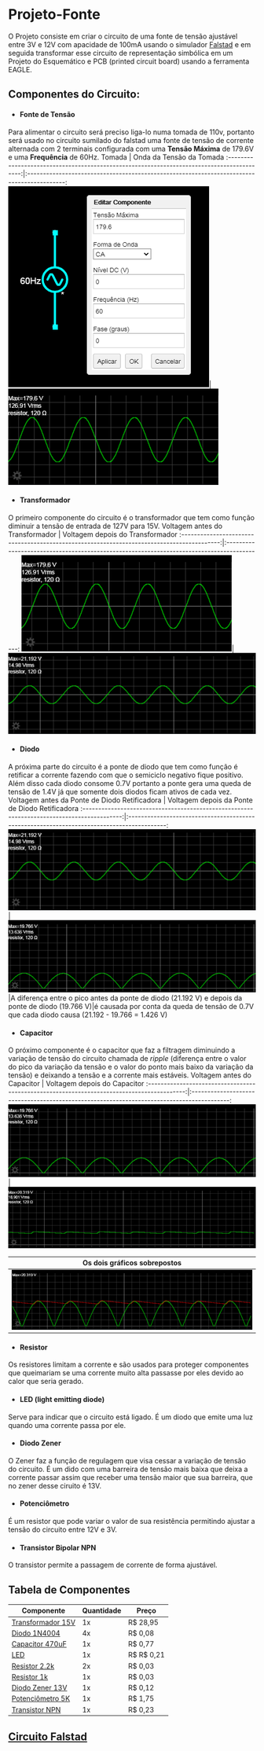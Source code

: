 # Projeto-Fonte
O Projeto consiste em criar o circuito de uma fonte de tensão ajustável entre 3V e 12V com apacidade de 100mA usando o simulador [Falstad](https://www.falstad.com/circuit/) e em seguida transformar esse circuito de representação simbólica em um Projeto do Esquemático e PCB (printed circuit board) usando a ferramenta EAGLE.

## Componentes do Circuito:
+ #### Fonte de Tensão
Para alimentar o circuito será preciso liga-lo numa tomada de 110v, portanto será usado  no circuito sumilado do falstad uma fonte de tensão de corrente alternada com 2 terminais configurada com uma **Tensão Máxima** de 179.6V e uma **Frequência** de 60Hz.
Tomada                                                                                      | Onda da Tensão da Tomada
:------------------------------------------------------------------------------------------:|:------------------------------------------------------------------------------------------:
![](https://github.com/filipebalsani/Projeto-Fonte/blob/main/1_Fonte_de_Tensao.png "Tomada")|![](https://github.com/filipebalsani/Projeto-Fonte/blob/main/Onda_1.png "Gráfico da Voltagem")
+ #### Transformador
O primeiro componente do circuito é o transformador que tem como função diminuir a tensão de entrada de 127V para 15V.
Voltagem antes do Transformador                                                             | Voltagem depois do Transformador
:------------------------------------------------------------------------------------------:|:------------------------------------------------------------------------------------------:
![](https://github.com/filipebalsani/Projeto-Fonte/blob/main/Onda_1.png "Gráfico da Voltagem")|![](https://github.com/filipebalsani/Projeto-Fonte/blob/main/Onda_2.png "Gráfico da Voltagem")
+ #### Diodo
A próxima parte do circuito é a ponte de diodo que tem como função é retificar a corrente fazendo com que o semiciclo negativo fique positivo. Além disso cada diodo consome 0.7V portanto a ponte gera uma queda de tensão de 1.4V já que somente dois diodos ficam ativos de cada vez.
Voltagem antes da Ponte de Diodo Retificadora                                               | Voltagem depois da Ponte de Diodo Retificadora
:------------------------------------------------------------------------------------------:|:------------------------------------------------------------------------------------------:
![](https://github.com/filipebalsani/Projeto-Fonte/blob/main/Onda_2.png "Gráfico da Voltagem")|![](https://github.com/filipebalsani/Projeto-Fonte/blob/main/Onda_3.png "Gráfico da Voltagem")
|A diferença entre o pico antes da ponte de diodo (21.192 V) e depois da ponte de diodo (19.766 V)|é causada por conta da queda de tensão de 0.7V que cada diodo causa (21.192 - 19.766 = 1.426 V)
+ #### Capacitor
O próximo componente é o capacitor que faz a filtragem diminuindo a variação de tensão do circuito chamada de _ripple_ (diferença entre o valor do pico da variação da tensão e o valor do ponto mais baixo da variação da tensão) e deixando a tensão e a corrente mais estáveis.
Voltagem antes do Capacitor                                                                 | Voltagem depois do Capacitor
:------------------------------------------------------------------------------------------:|:------------------------------------------------------------------------------------------:
![](https://github.com/filipebalsani/Projeto-Fonte/blob/main/Onda_3.png "Gráfico da Voltagem")|![](https://github.com/filipebalsani/Projeto-Fonte/blob/main/Onda_4.png "Gráfico da Voltagem")

|Os dois gráficos sobrepostos                                                                  |
|:--------------------------------------------------------------------------------------------:|
|![](https://github.com/filipebalsani/Projeto-Fonte/blob/main/Onda_5.png "Gráfico da Voltagem")|
+ #### Resistor
Os resistores limitam a corrente e são usados para proteger componentes que queimariam se uma corrente muito alta passasse por eles devido ao calor que seria gerado.
+ #### LED (light emitting diode)
Serve para indicar que o circuito está ligado. É um diodo que emite uma luz quando uma corrente passa por ele.
+ #### Diodo Zener
O Zener faz a função de regulagem que visa cessar a variação de tensão do circuito. É um dido com uma barreira de tensão mais baixa que deixa a corrente passar assim que receber uma tensão maior que sua barreira, que no zener desse ciruito é 13V.
+ #### Potenciômetro
É um resistor que pode variar o valor de sua resistência permitindo ajustar a tensão do circuito entre 12V e 3V.
+ #### Transistor Bipolar NPN
O transistor permite a passagem de corrente de forma ajustável.
## Tabela de Componentes
Componente|Quantidade|Preço
---|---|---
[Transformador 15V](https://proesi.com.br/transformador-entrada-110-220v-saida-7-5-7-5-200ma.html)|1x|R$ 28,95
[Diodo 1N4004](https://proesi.com.br/1n4004-diodo.html)|4x|R$ 0,08
[Capacitor 470uF](https://www.baudaeletronica.com.br/capacitor-eletrolitico-470uf-35v.html)|1x|R$ 0,77
[LED](https://proesi.com.br/led-difuso-5mm-vermelho.html)|1x|R$ R$ 0,21
[Resistor 2.2k](https://proesi.com.br/resistor-carbono-cr25-1-4w-2k2.html)|2x|R$ 0,03
[Resistor 1k](https://proesi.com.br/resistor-carbono-cr25-1-4w-1k.html)|1x|R$ 0,03
[Diodo Zener 13V](https://proesi.com.br/diodo-zener-1-4w-1n964-13v-bzx79c13v.html)|1x|R$ 0,12
[Potenciômetro 5K](https://proesi.com.br/potenciometro-linear-l15-5k-16mm-eixo-estriado.html)|1x|R$ 1,75
[Transistor NPN](https://proesi.com.br/bc337-transistor.html)|1x|R$ 0,23

## [Circuito Falstad](https://tinyurl.com/yk24k7uf)
